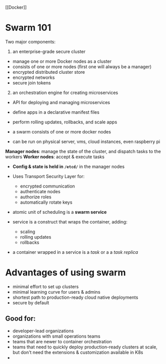 [[Docker]]


# Swarm 101
Two major components:
1. an enterprise-grade secure cluster
  - manage one or more Docker nodes as a cluster
  - consists of one or more nodes (first one will always be a manager)
  - encrypted distributed cluster store
  - encrypted networks
  - secure join tokens
2. an orchestration engine for creating microservices
  - API for deploying and managing microservices
  - define apps in a declarative manifest files
  - perform rolling updates, rollbacks, and scale apps

- a swarm consists of one or more docker nodes
- can be run on physical server, vms, cloud instances, even raspberry pi

**Manager nodes**: manage the state of the cluster, and dispatch tasks to the workers
**Worker nodes**: accept & execute tasks

- **Config & state is held in `/etcd/`** in the manager nodes
- Uses Transport Security Layer for:
  - encrypted communication
  - authenticate nodes
  - authorize roles
  - automatically rotate keys

- atomic unit of scheduling is a **swarm service**
- service is a construct that wraps the container, adding:
  - scaling
  - rolling updates
  - rollbacks
- a container wrapped in a service is a *task* or a a *task replica*

# Advantages of  using swarm
- minimal effort to set up clusters
- minimal learning curve for users & admins
- shortest path to production-ready cloud native deployments
- secure by default

## Good for:
- developer-lead organizations
- organizations with small operations teams
- teams that are newer to container orchestration
- teams that need to quickly deploy production-ready clusters at scale, but don't need the extensions & customization available in K8s
- 